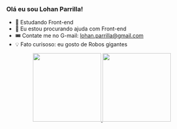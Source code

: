 ### Olá eu sou Lohan Parrilla!

- 🌱 Estudando Front-end
- 💬 Eu estou procurando ajuda com Front-end
- 🎟️ Contate me no G-mail: lohan.parrilla@gmail.com
- 💡 Fato curisoso: eu gosto de Robos gigantes

<div align="center">
  <a href="https://github.com/gohan-exe">
  <img height="180em" src="https://github-readme-stats.vercel.app/api?username=gohan-exe&show_icons=true&theme=red&include_all_commits=true&count_private=true"/>
  <img height="180em" src="https://github-readme-stats.vercel.app/api/top-langs/?username=gohan-exe&layout=compact&langs_count=7&theme=red"/>
</div>
